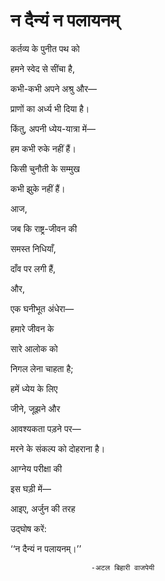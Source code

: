 <h1>न दैन्यं न पलायनम्</h1>

कर्तव्य के पुनीत पथ को

हमने स्वेद से सींचा है,

कभी-कभी अपने अश्रु और—

प्राणों का अर्ध्य भी दिया है।


किंतु, अपनी ध्येय-यात्रा में—

हम कभी रुके नहीं हैं।

किसी चुनौती के सम्मुख

कभी झुके नहीं हैं।


आज,

जब कि राष्ट्र-जीवन की

समस्त निधियाँ,

दाँव पर लगी हैं,

और,

एक घनीभूत अंधेरा—

हमारे जीवन के

सारे आलोक को

निगल लेना चाहता है;


हमें ध्येय के लिए

जीने, जूझने और

आवश्यकता पड़ने पर—

मरने के संकल्प को दोहराना है।


आग्नेय परीक्षा की

इस घड़ी में—

आइए, अर्जुन की तरह

उद्घोष करें:

‘‘न दैन्यं न पलायनम्।’’


                      -अटल बिहारी वाजपेयी
